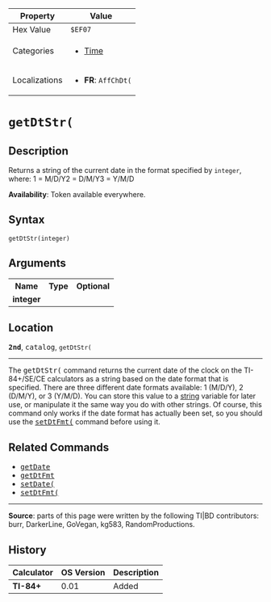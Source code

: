 | Property      | Value |
|---------------|-------|
| Hex Value     | `$EF07`|
| Categories    | <ul><li>[Time](<../categories/Time.md>)</li></ul> |
| Localizations | <ul><li><b>FR</b>: `AffChDt(`</li></ul> |

# `getDtStr(`

## Description
Returns a string of the current date in the format specified by `integer`, where:
1 = M/D/Y2 = D/M/Y3 = Y/M/D


<b>Availability</b>: Token available everywhere.

## Syntax
`getDtStr(integer)`

## Arguments
<table>
<tr><th>Name</th><th>Type</th><th>Optional</th></tr>

<tr><td><b>integer</b></td><td></td><td></td></tr>

</table>

## Location
<tt><kbd><b>2nd</b></kbd></tt>, <kbd>catalog</kbd>, `getDtStr(`
<hr>

The <tt>getDtStr(</tt> command returns the current date of the clock on the TI-84+/SE/CE calculators as a string based on the date format that is specified. There are three different date formats available: 1 (M/D/Y), 2 (D/M/Y), or 3 (Y/M/D). You can store this value to a [string](strings) variable for later use, or manipulate it the same way you do with other strings. Of course, this command only works if the date format has actually been set, so you should use the <tt><a href="setDtFmt(.md">setDtFmt(</a></tt> command before using it.

## Related Commands

*   <tt><a href="getDate.md">getDate</a></tt>
*   <tt><a href="getDtFmt.md">getDtFmt</a></tt>
*   <tt><a href="setDate(.md">setDate(</a></tt>
*   <tt><a href="setDtFmt(.md">setDtFmt(</a></tt>

* * *

**Source**: parts of this page were written by the following TI|BD contributors: burr, DarkerLine, GoVegan, kg583, RandomProductions.

## History
| Calculator | OS Version | Description |
|------------|------------|-------------|
| <b>TI-84+</b> | 0.01 | Added |


